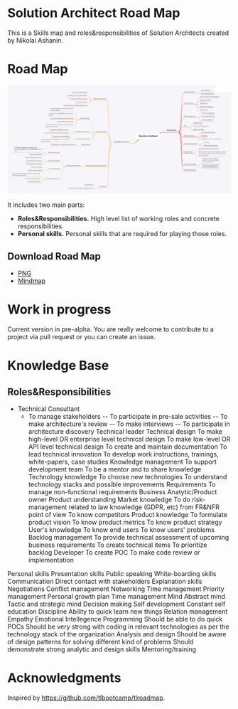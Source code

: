 # Solution Architect Road Map

This is a Skills map and roles&responsibilities of Solution Architects created by Nikolai Ashanin.

# Road Map

![](Solution_Architect.png)

It includes two main parts:
- **Roles&Responsibilities.** High level list of working roles and concrete responsibilities.
- **Personal skills.** Personal skills that are required for playing those roles.

## Download Road Map

- [PNG](Solution_Architect.png)
- [Mindmap](Solution_Architect.xmind)

# Work in progress

Current version in pre-alpha. You are really welcome to contribute to a project via pull request or you can create an issue.

# Knowledge Base

## Roles&Responsibilities
	
- Technical Consultant
   - To manage stakeholders
-- To participate in pre-sale activities
-- To make architecture's review
-- To make interviews
-- To participate in architecture discovery
	Technical leader
		Technical design
			To make high-level OR enterprise level technical design
			To make low-level OR API level technical design
			To create and maintain documentation
			To lead technical innovation
			To develop work instructions, trainings, white-papers, case studies
		Knowledge management
			To support development team
			To be a mentor and to share knowledge
		Technology knowledge
			To choose new technologies
			To understand technology stacks and possible improvements
		Requirements
			To manage non-functional requirements
	Business Anatytic/Product owner
		Product understanding
			Market knowledge
				To do risk-management related to law knowledge (GDPR, etc) from FR&NFR point of view
				To know competitors
			Product knowledge
				To formulate product vision
				To know product metrics
				To know product strategy
			User's knowledge
				To know end users
				To know users' problems
			Backlog management
				To provide technical assessment of upcoming business requirements
				To create technical items
				To prioritize backlog
	Developer
		To create POC
		To make code review or implementation

Personal skills
	Presentation skills
		Public speaking
		White-boarding skills
	Communication
		Direct contact with stakeholders
		Explanation skills
		Negotiations
		Conflict management
		Networking
	Time management
		Priority management
		Personal growth plan
		Time management
	Mind
		Abstract mind
		Tactic and strategic mind
		Decision making
	Self development
		Constant self education
		Discipline
		Ability to quick learn new things
	Relation management
		Empathy
		Emotional Intellegence
	Programming
		Should be able to do quick POCs
		Should be very strong with coding in relevant technologies as per the technology stack of the organization
	Analysis and design
		Should be aware of design
patterns for solving different
kind of problems
		Should demonstrate strong
analytic and design skills
	Mentoring/training

# Acknowledgments

Inspired by https://github.com/tlbootcamp/tlroadmap.
